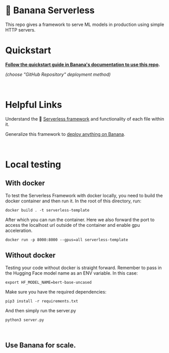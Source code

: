 
# 🍌 Banana Serverless

This repo gives a framework to serve ML models in production using simple HTTP servers.

# Quickstart
**[Follow the quickstart guide in Banana's documentation to use this repo](https://docs.banana.dev/banana-docs/quickstart).** 

*(choose "GitHub Repository" deployment method)*

<br>

# Helpful Links
Understand the 🍌 [Serverless framework](https://docs.banana.dev/banana-docs/core-concepts/inference-server/serverless-framework) and functionality of each file within it.

Generalize this framework to [deploy anything on Banana](https://docs.banana.dev/banana-docs/resources/how-to-serve-anything-on-banana).

<br>

# Local testing

## With docker

To test the Serverless Framework with docker locally, you need to build the docker container and then run it.
In the root of this directory, run:
```
docker build . -t serverless-template
```
After which you can run the container. Here we also forward the port to access the localhost url outside of the
container and enable gpu acceleration.
```
docker run -p 8000:8000 --gpus=all serverless-template
```

## Without docker

Testing your code without docker is straight forward. Remember to pass in the Hugging Face model name as 
an ENV variable. In this case:
```
export HF_MODEL_NAME=bert-base-uncased
```
Make sure you have the required dependencies:
```
pip3 install -r requirements.txt
```
And then simply run the server.py
```
python3 server.py
```

<br>

## Use Banana for scale.
